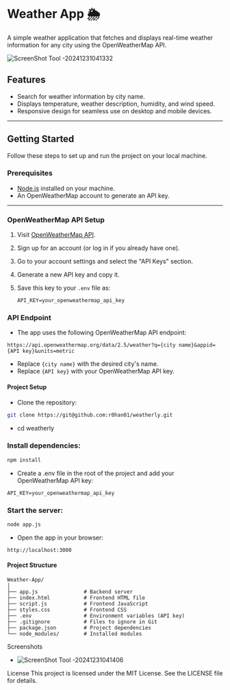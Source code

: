 # Weather App 🌦️

A simple weather application that fetches and displays real-time weather information for any city using the OpenWeatherMap API.

![ScreenShot Tool -20241231041332](https://github.com/user-attachments/assets/03d14795-1893-4df1-98fc-1850ed19ad93)

## **Features**
- Search for weather information by city name.
- Displays temperature, weather description, humidity, and wind speed.
- Responsive design for seamless use on desktop and mobile devices.

---

## **Getting Started**

Follow these steps to set up and run the project on your local machine.

### **Prerequisites**
- [Node.js](https://nodejs.org/) installed on your machine.
- An OpenWeatherMap account to generate an API key.

---

### **OpenWeatherMap API Setup**

1. Visit [OpenWeatherMap API](https://openweathermap.org/api).
2. Sign up for an account (or log in if you already have one).
3. Go to your account settings and select the "API Keys" section.
4. Generate a new API key and copy it.
5. Save this key to your `.env` file as:

   ```plaintext
   API_KEY=your_openweathermap_api_key
### API Endpoint
- The app uses the following OpenWeatherMap API endpoint:

```plaintext
https://api.openweathermap.org/data/2.5/weather?q={city name}&appid={API key}&units=metric
```
- Replace `{city name}` with the desired city's name.
- Replace `{API key}` with your OpenWeatherMap API key.
#### Project Setup
- Clone the repository:

```bash
git clone https://git@github.com:r0han01/weatherly.git
```
- cd weatherly

### Install dependencies:

```bash
npm install
```
- Create a .env file in the root of the project and add your OpenWeatherMap API key:

```plaintext
API_KEY=your_openweathermap_api_key
```
### Start the server:

```bash
node app.js
```
- Open the app in your browser:

```plaintext
http://localhost:3000
```
#### Project Structure
```plaintext
Weather-App/
│
├── app.js               # Backend server
├── index.html           # Frontend HTML file
├── script.js            # Frontend JavaScript
├── styles.css           # Frontend CSS
├── .env                 # Environment variables (API key)
├── .gitignore           # Files to ignore in Git
├── package.json         # Project dependencies
└── node_modules/        # Installed modules
```

Screenshots
- ![ScreenShot Tool -20241231041406](https://github.com/user-attachments/assets/6f4ebff5-a510-4e1e-af58-c8b786858c72)

License
This project is licensed under the MIT License. See the LICENSE file for details.
